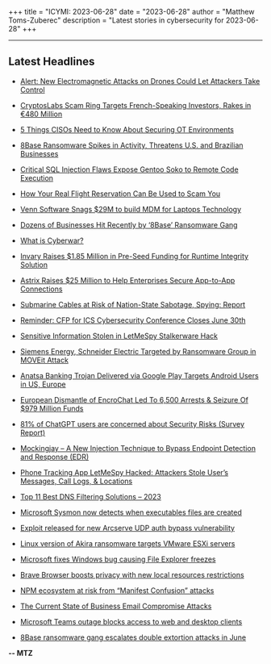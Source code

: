 +++
title = "ICYMI: 2023-06-28"
date = "2023-06-28"
author = "Matthew Toms-Zuberec"
description = "Latest stories in cybersecurity for 2023-06-28"
+++

---------------------------------------------------------------------------
## Latest Headlines
- [Alert: New Electromagnetic Attacks on Drones Could Let Attackers Take Control](https://thehackernews.com/2023/06/alert-new-electromagnetic-attacks-on.html)

- [CryptosLabs Scam Ring Targets French-Speaking Investors, Rakes in €480 Million](https://thehackernews.com/2023/06/cryptoslabs-scam-ring-targets-french.html)

- [5 Things CISOs Need to Know About Securing OT Environments](https://thehackernews.com/2023/06/5-things-cisos-need-to-know-about.html)

- [8Base Ransomware Spikes in Activity, Threatens U.S. and Brazilian Businesses](https://thehackernews.com/2023/06/8base-ransomware-spikes-in-activity.html)

- [Critical SQL Injection Flaws Expose Gentoo Soko to Remote Code Execution](https://thehackernews.com/2023/06/critical-sql-injection-flaws-expose.html)

- [How Your Real Flight Reservation Can Be Used to Scam You](https://www.wired.com/story/plane-ticket-booking-hold-scam/)

- [Venn Software Snags $29M to build MDM for Laptops Technology](https://www.securityweek.com/venn-software-snags-29m-to-build-mdm-for-laptops-technology/)

- [Dozens of Businesses Hit Recently by ‘8Base’ Ransomware Gang](https://www.securityweek.com/dozens-of-businesses-hit-recently-by-8base-ransomware-gang/)

- [What is Cyberwar?](https://www.securityweek.com/what-is-cyberwar/)

- [Invary Raises $1.85 Million in Pre-Seed Funding for Runtime Integrity Solution](https://www.securityweek.com/invary-raises-1-85-million-in-pre-seed-funding-for-runtime-integrity-solution/)

- [Astrix Raises $25 Million to Help Enterprises Secure App-to-App Connections](https://www.securityweek.com/astrix-raises-25-million-to-help-enterprises-secure-app-to-app-connections/)

- [Submarine Cables at Risk of Nation-State Sabotage, Spying: Report](https://www.securityweek.com/submarine-cables-at-risk-of-nation-state-sabotage-spying-report/)

- [Reminder: CFP for ICS Cybersecurity Conference Closes June 30th](https://www.securityweek.com/reminder-cfp-for-ics-cybersecurity-conference-closes-june-30th/)

- [Sensitive Information Stolen in LetMeSpy Stalkerware Hack](https://www.securityweek.com/sensitive-information-stolen-in-letmespy-stalkerware-hack/)

- [Siemens Energy, Schneider Electric Targeted by Ransomware Group in MOVEit Attack](https://www.securityweek.com/siemens-energy-schneider-electric-targeted-by-ransomware-group-in-moveit-attack/)

- [Anatsa Banking Trojan Delivered via Google Play Targets Android Users in US, Europe](https://www.securityweek.com/anatsa-banking-trojan-delivered-via-google-play-targets-android-users-in-us-europe/)

- [European Dismantle of EncroChat Led To 6,500 Arrests & Seizure Of $979 Million Funds](https://cybersecuritynews.com/european-dismantle-of-encrochat/)

- [81% of ChatGPT users are concerned about Security Risks (Survey Report)](https://cybersecuritynews.com/chatgpt-security-reports/)

- [Mockingjay – A New Injection Technique to Bypass Endpoint Detection and Response (EDR)](https://cybersecuritynews.com/mockingjay-bypass-edr/)

- [Phone Tracking App LetMeSpy Hacked: Attackers Stole User’s Messages, Call Logs, & Locations](https://cybersecuritynews.com/letmespy-hacked/)

- [Top 11 Best DNS Filtering Solutions – 2023](https://cybersecuritynews.com/dns-filtering-solutions/)

- [Microsoft Sysmon now detects when executables files are created](https://www.bleepingcomputer.com/news/microsoft/microsoft-sysmon-now-detects-when-executables-files-are-created/)

- [Exploit released for new Arcserve UDP auth bypass vulnerability](https://www.bleepingcomputer.com/news/security/exploit-released-for-new-arcserve-udp-auth-bypass-vulnerability/)

- [Linux version of Akira ransomware targets VMware ESXi servers](https://www.bleepingcomputer.com/news/security/linux-version-of-akira-ransomware-targets-vmware-esxi-servers/)

- [Microsoft fixes Windows bug causing File Explorer freezes](https://www.bleepingcomputer.com/news/microsoft/microsoft-fixes-windows-bug-causing-file-explorer-freezes/)

- [Brave Browser boosts privacy with new local resources restrictions](https://www.bleepingcomputer.com/news/security/brave-browser-boosts-privacy-with-new-local-resources-restrictions/)

- [NPM ecosystem at risk from “Manifest Confusion” attacks](https://www.bleepingcomputer.com/news/security/npm-ecosystem-at-risk-from-manifest-confusion-attacks/)

- [The Current State of Business Email Compromise Attacks](https://www.bleepingcomputer.com/news/security/the-current-state-of-business-email-compromise-attacks/)

- [Microsoft Teams outage blocks access to web and desktop clients](https://www.bleepingcomputer.com/news/microsoft/microsoft-teams-outage-blocks-access-to-web-and-desktop-clients/)

- [8Base ransomware gang escalates double extortion attacks in June](https://www.bleepingcomputer.com/news/security/8base-ransomware-gang-escalates-double-extortion-attacks-in-june/)

**-- MTZ**